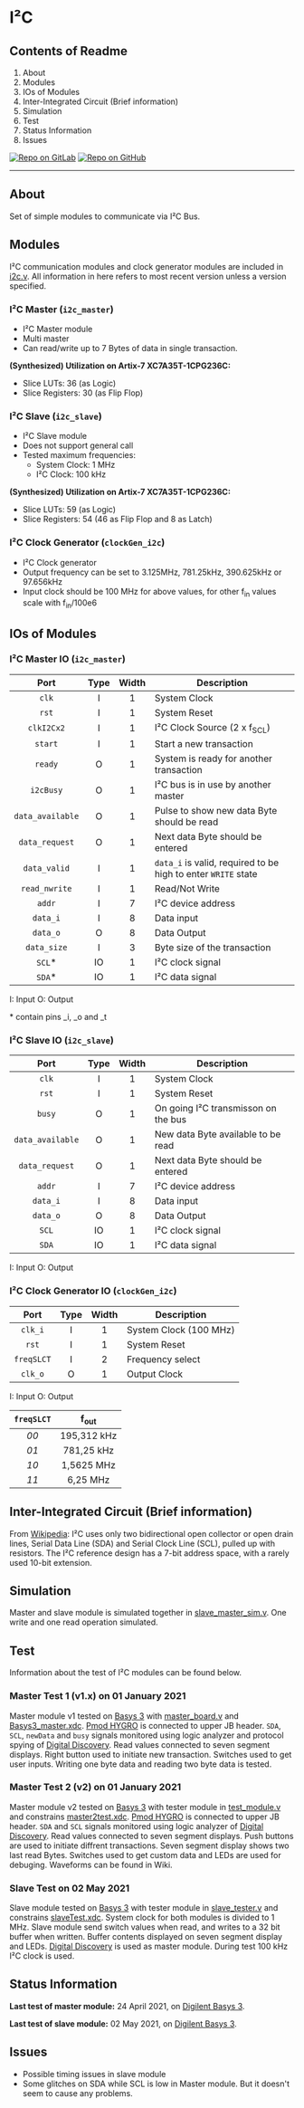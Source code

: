# I²C

## Contents of Readme

1. About
2. Modules
3. IOs of Modules
4. Inter-Integrated Circuit (Brief information)
5. Simulation
6. Test
7. Status Information
8. Issues

[![Repo on GitLab](https://img.shields.io/badge/repo-GitLab-6C488A.svg)](https://gitlab.com/suoglu/i2c)
[![Repo on GitHub](https://img.shields.io/badge/repo-GitHub-3D76C2.svg)](https://github.com/suoglu/Simple-I2C)

---

## About

Set of simple modules to communicate via I²C Bus.

## Modules

I²C communication modules and clock generator modules are included in [i2c.v](Sources/i2c.v). All information in here refers to most recent version unless a version specified.

### I²C Master (`i2c_master`)

* I²C Master module
* Multi master
* Can read/write up to 7 Bytes of data in single transaction.

**(Synthesized) Utilization on Artix-7 XC7A35T-1CPG236C:**

* Slice LUTs: 36 (as Logic)
* Slice Registers: 30 (as Flip Flop)

### I²C Slave (`i2c_slave`)

* I²C Slave module
* Does not support general call
* Tested maximum frequencies:
  * System Clock: 1 MHz
  * I²C Clock: 100 kHz

**(Synthesized) Utilization on Artix-7 XC7A35T-1CPG236C:**

* Slice LUTs: 59 (as Logic)
* Slice Registers: 54 (46 as Flip Flop and 8 as Latch)

### I²C Clock Generator (`clockGen_i2c`)

* I²C Clock generator
* Output frequency can be set to 3.125MHz, 781.25kHz, 390.625kHz or 97.656kHz
* Input clock should be 100 MHz for above values, for other f<sub>in</sub> values scale with f<sub>in</sub>/100e6

## IOs of Modules

### I²C Master IO (`i2c_master`)

|   Port   | Type | Width |  Description |
| :------:| :----: | :----: |  ------    |
| `clk` |  I  | 1 | System Clock |
| `rst` |  I  | 1 | System Reset |
| `clkI2Cx2` | I  | 1 | I²C Clock Source (2 x f<sub>SCL</sub>) |
| `start` | I  | 1 | Start a new transaction |
| `ready` | O  | 1 | System is ready for another transaction |
| `i2cBusy` | O  | 1 | I²C bus is in use by another master |
| `data_available` | O  | 1 | Pulse to show new data Byte should be read |
| `data_request` | O  | 1 | Next data Byte should be entered |
| `data_valid` |  I  | 1 | `data_i` is valid, required to be high to enter `WRITE` state |
| `read_nwrite` |  I  | 1 | Read/Not Write |
| `addr` | I  | 7 | I²C device address |
| `data_i` |   I  | 8 | Data input |
| `data_o` |   O  | 8 | Data Output |
| `data_size` | I  | 3 | Byte size of the transaction |
| `SCL`* |   IO  | 1 | I²C clock signal |
| `SDA`* |  IO  | 1 | I²C data signal |

I: Input  O: Output

\* contain pins \_i, \_o and \_t

### I²C Slave IO (`i2c_slave`)

|   Port   | Type | Width |  Description |
| :------:| :----: | :----: |  ------    |
| `clk` |  I  | 1 | System Clock |
| `rst` |  I  | 1 | System Reset |
| `busy` | O  | 1 | On going I²C transmisson on the bus |
| `data_available` | O  | 1 | New data Byte available to be read |
| `data_request` | O | 1 | Next data Byte should be entered |
| `addr` | I  | 7 | I²C device address |
| `data_i` |   I  | 8 | Data input |
| `data_o` |   O  | 8 | Data Output |
| `SCL` |   IO  | 1 | I²C clock signal |
| `SDA` |  IO  | 1 | I²C data signal |

I: Input  O: Output

### I²C Clock Generator IO (`clockGen_i2c`)

|   Port   | Type | Width |  Description |
| :------:| :----: | :----: |  ------    |
| `clk_i` |  I  | 1 | System Clock (100 MHz) |
| `rst` |  I  | 1 | System Reset |
| `freqSLCT` | I | 2 | Frequency select |
| `clk_o` | O | 1 | Output Clock |

I: Input  O: Output

|   `freqSLCT`   | f<sub>out</sub> |
| :------:| :----: |
|  *00*   | 195,312 kHz |
|  *01*   |  781,25 kHz |
|  *10*   | 1,5625 MHz |
|  *11*   | 6,25 MHz |

## Inter-Integrated Circuit (Brief information)

From [Wikipedia](https://en.wikipedia.org/wiki/I%C2%B2C): I²C uses only two bidirectional open collector or open drain lines, Serial Data Line (SDA) and Serial Clock Line (SCL), pulled up with resistors. The I²C reference design has a 7-bit address space, with a rarely used 10-bit extension.

## Simulation

Master and slave module is simulated together in [slave_master_sim.v](Simulation/slave_master_sim.v). One write and one read operation simulated.

## Test

Information about the test of I²C modules can be found below.

### Master Test 1 (v1.x) on 01 January 2021

Master module v1 tested on [Basys 3](https://reference.digilentinc.com/reference/programmable-logic/basys-3/reference-manual) with [master_board.v](Test/master_board.v) and [Basys3_master.xdc](Test/Basys3_master.xdc). [Pmod HYGRO](https://reference.digilentinc.com/reference/pmod/pmodhygro/start) is connected to upper JB header. `SDA`, `SCL`, `newData` and `busy` signals monitored using logic analyzer and protocol spying of [Digital Discovery](https://reference.digilentinc.com/reference/instrumentation/digital-discovery/start). Read values connected to seven segment displays. Right button used to initiate new transaction. Switches used to get user inputs. Writing one byte data and reading two byte data is tested.

### Master Test 2 (v2) on 01 January 2021

Master module v2 tested on [Basys 3](https://reference.digilentinc.com/reference/programmable-logic/basys-3/reference-manual) with tester module in [test_module.v](Test/test_module.v) and constrains [master2test.xdc](Test/master2test.xdc). [Pmod HYGRO](https://reference.digilentinc.com/reference/pmod/pmodhygro/start) is connected to upper JB header. `SDA` and `SCL` signals monitored using logic analyzer of [Digital Discovery](https://reference.digilentinc.com/reference/instrumentation/digital-discovery/start). Read values connected to seven segment displays. Push buttons are used to initiate diffrent transactions. Seven segment display shows two last read Bytes. Switches used to get custom data and LEDs are used for debuging. Waveforms can be found in Wiki.

### Slave Test on 02 May 2021

Slave module tested on [Basys 3](https://reference.digilentinc.com/reference/programmable-logic/basys-3/reference-manual) with tester module in [slave_tester.v](Test/slave_tester.v) and constrains [slaveTest.xdc](Test/slaveTest.xdc). System clock for both modules is divided to 1 MHz. Slave module send switch values when read, and writes to a 32 bit buffer when written. Buffer contents displayed on seven segment display and LEDs. [Digital Discovery](https://reference.digilentinc.com/reference/instrumentation/digital-discovery/start) is used as master module. During test 100 kHz I²C clock is used.

## Status Information

**Last test of master module:** 24 April 2021, on [Digilent Basys 3](https://reference.digilentinc.com/reference/programmable-logic/basys-3/reference-manual).

**Last test of slave module:** 02 May 2021, on [Digilent Basys 3](https://reference.digilentinc.com/reference/programmable-logic/basys-3/reference-manual).

## Issues

* Possible timing issues in slave module
* Some glitches on SDA while SCL is low in Master module. But it doesn't seem to cause any problems.
